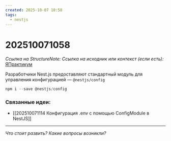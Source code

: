 ```yaml
---
created: 2025-10-07 10:58
tags:
  - nestjs
---
```

# 202510071058
*Ссылка на StructureNote:*
*Ссылка на исходник или контекст (если есть):* [ЯПрактикум](https://practicum.yandex.ru/trainer/backend-nodejs/lesson/64506ddc-7e9d-440a-acf6-bda3f77dd69f/)

Разработчики Nest.js предоставляют стандартный модуль для управления конфигурацией — `@nestjs/config`
```ts
npm i --save @nestjs/config
```


### Связанные идеи:
* [[202510071114 Конфигурация .env с помощью ConfigModule в NestJS]]
---

*Что стоит развить? Какие вопросы возникли?*